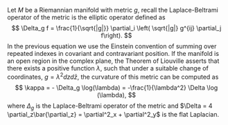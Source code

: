 
Let $M$ be a Riemannian manifold with metric $g$, recall the Laplace-Beltrami operator of the metric is the elliptic operator defined as
$$
\Delta_g f = \frac{1}{\sqrt{|g|}} \partial_i \left( \sqrt{|g|} g^{ij} \partial_j f\right).
$$
In the previous equation we use the Einstein convention of summing over repeated indexes in covariant and contravariant position. If the manifold is an open region in the complex plane, the Theorem of Liouville asserts that there exists a positive function $\lambda$, such that under a suitable change of coordinates,  $g = \lambda^2 dz d\bar{z}$, the curvature of this metric can be computed as
$$
\kappa = - \Delta_g \log(\lambda) = -\frac{1}{\lambda^2} \Delta \log (\lambda),
$$
where $\Delta_g$ is the Laplace-Beltrami operator of the metric and  $\Delta = 4 \partial_z\bar{\partial_z} = \partial^2_x + \partial^2_y$ is the flat Laplacian.  

